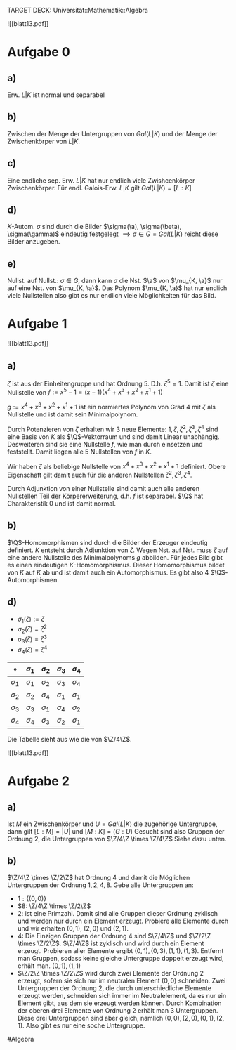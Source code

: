 TARGET DECK: Universität::Mathematik::Algebra

$\newcommand{\Q}{\mathbb Q}$
$\newcommand{\R}{\mathbb R}$
$\newcommand{\C}{\mathbb C}$
$\newcommand{\F}{\mathbb F}$
$\newcommand{\Z}{\mathbb Z}$
$\newcommand{\a}{\alpha}$
![[blatt13.pdf]]

# Aufgabe 0
## a)
Erw. $L|K$ ist normal und separabel

## b)
Zwischen der Menge der Untergruppen von $Gal(L|K)$ und der Menge der Zwischenkörper von $L|K$.

## c)
Eine endliche sep. Erw. $L|K$ hat nur endlich viele Zwishcenkörper Zwischenkörper. Für endl. Galois-Erw. $L|K$ gilt $Gal(L|K) = [L:K]$

## d)
$K$-Autom. $\sigma$ sind durch die Bilder $\sigma(\a), \sigma(\beta), \sigma(\gamma)$ eindeutig festgelegt $\implies \sigma \in G=Gal(L|K)$ reicht diese Bilder anzugeben.

## e)
Nullst. auf Nullst.: $\sigma \in G$, dann kann $\sigma$ die Nst. $\a$ von $\mu_{K, \a}$ nur auf eine Nst. von $\mu_{K, \a}$. Das Polynom $\mu_{K, \a}$ hat nur endlich viele Nullstellen also gibt es nur endlich viele Möglichkeiten für das Bild.

# Aufgabe 1
![[blatt13.pdf]]

## a)
$\zeta$ ist aus der Einheitengruppe und hat Ordnung $5$. D.h. $\zeta^5 = 1$. Damit ist $\zeta$ eine Nullstelle von $f :=x^5 -  1= (x-1)(x^4+x^3+x^2+x^1+1)$

$g:=x^4+x^3+x^2+x^1+1$ ist ein normiertes Polynom von Grad $4$ mit $\zeta$ als Nullstelle und ist damit sein Minimalpolynom.

Durch Potenzieren von $\zeta$ erhalten wir $3$ neue Elemente: $1, \zeta, \zeta^2, \zeta^3, \zeta^4$ sind eine Basis von $K$ als $\Q$-Vektorraum und sind damit Linear unabhängig. Desweiteren sind sie eine Nullstelle $f$, wie man durch einsetzen und feststellt.
Damit liegen alle $5$ Nullstellen von $f$ in $K$.

Wir haben $\zeta$ als beliebige Nullstelle von $x^4+x^3+x^2+x^1+1$ definiert. Obere Eigenschaft gilt damit auch für die anderen Nullstellen $\zeta^2, \zeta^3,  \zeta^4$.

Durch Adjunktion von einer Nullstelle sind damit auch alle anderen Nullstellen Teil der Körpererweiterung, d.h. $f$ ist separabel. $\Q$ hat Charakteristik $0$ und ist damit normal.

## b)
$\Q$-Homomorphismen sind durch die Bilder der Erzeuger eindeutig definiert. $K$ entsteht durch Adjunktion von $\zeta$.
Wegen Nst. auf Nst. muss $\zeta$ auf eine andere Nullstelle des Minimalpolynoms $g$ abbilden.
Für jedes Bild gibt es einen eindeutigen $K$-Homomorphismus. Dieser Homomorphismus bildet von $K$ auf $K$ ab und ist damit auch ein Automorphismus.
Es gibt also $4$ $\Q$-Automorphismen.

## d)
- $\sigma_1(\zeta) := \zeta$
- $\sigma_2(\zeta) = \zeta^2$
- $\sigma_3(\zeta) = \zeta^3$
- $\sigma_4(\zeta) = \zeta^4$

| $\circ$    | $\sigma_1$ | $\sigma_2$ | $\sigma_3$ | $\sigma_4$ |
| ---------- | ---------- | ---------- | ---------- | ---------- |
| $\sigma_1$ | $\sigma_1$ | $\sigma_2$ | $\sigma_3$ | $\sigma_4$ |
| $\sigma_2$ | $\sigma_2$ | $\sigma_4$ | $\sigma_1$ | $\sigma_1$ |
| $\sigma_3$ | $\sigma_3$ | $\sigma_1$ | $\sigma_4$ | $\sigma_2$ |
| $\sigma_4$ | $\sigma_4$ | $\sigma_3$ | $\sigma_2$ | $\sigma_1$ |

Die Tabelle sieht aus wie die von $\Z/4\Z$.

![[blatt13.pdf]]
# Aufgabe 2
## a)
Ist $M$ ein Zwischenkörper und $U = Gal(L|K)$ die zugehörige Untergruppe, dann gilt $[L:M] = |U|$ und $[M:K] = (G:U)$
Gesucht sind also Gruppen der Ordnung $2$, die Untergruppen von $\Z/4\Z \times \Z/4\Z$
Siehe dazu unten. 

## b)
$\Z/4\Z \times \Z/2\Z$ hat Ordnung $4$ und damit die Möglichen Untergruppen der Ordnung $1, 2, 4, 8$.
Gebe alle Untergruppen an:
- $1:  \{(0, 0)\}$
- $8: \Z/4\Z \times \Z/2\Z$
- $2:$ ist eine Primzahl. Damit sind alle Gruppen dieser Ordnung zyklisch und werden nur durch ein Element erzeugt. Probiere alle Elemente durch und wir erhalten $(0, 1)$, $(2, 0)$ und $(2, 1)$.
- $4$: Die Einzigen Gruppen der Ordnung $4$ sind $\Z/4\Z$ und $\Z/2\Z \times \Z/2\Z$.
$\Z/4\Z$ ist zyklisch und wird durch ein Element erzeugt. Probieren aller Elemente ergibt $(0, 1), (0, 3), (1, 1), (1, 3)$. Entfernt man Gruppen, sodass keine gleiche Untergruppe doppelt erzeugt wird, erhält man. $(0, 1), (1, 1)$ 
- $\Z/2\Z \times \Z/2\Z$ wird durch zwei Elemente der Ordnung $2$ erzeugt, sofern sie sich nur im neutralen Element $(0, 0)$ schneiden. Zwei Untergruppen der Ordnung 2, die durch unterschiedliche Elemente erzeugt werden, schneiden sich immer im Neutralelement, da es nur ein Element gibt, aus dem sie erzeugt werden können. Durch Kombination der oberen drei Elemente von Ordnung $2$ erhält man $3$ Untergruppen. Diese drei Untergruppen sind aber gleich, nämlich $(0, 0), (2, 0), (0, 1), (2, 1)$. Also gibt es nur eine soche Untergruppe. 





#Algebra 


